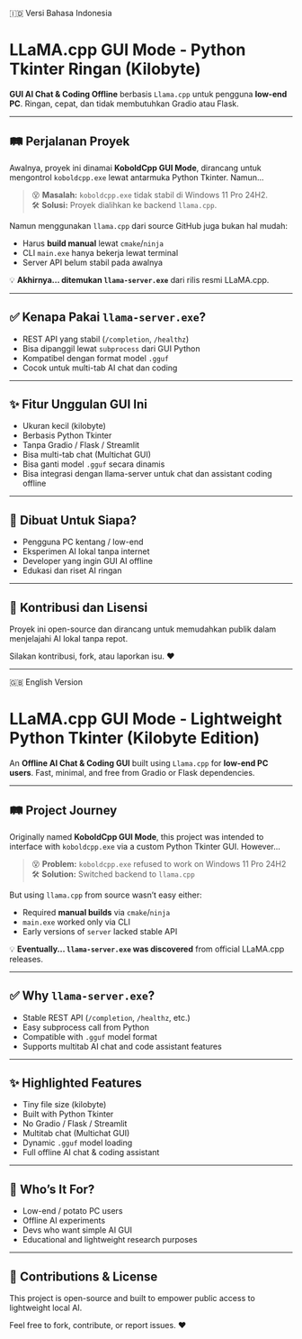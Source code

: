 🇮🇩 Versi Bahasa Indonesia
# LLaMA.cpp GUI Mode - Python Tkinter Ringan (Kilobyte)

**GUI AI Chat & Coding Offline** berbasis `Llama.cpp` untuk pengguna **low-end PC**. Ringan, cepat, dan tidak membutuhkan Gradio atau Flask.

---

## 🛤️ Perjalanan Proyek

Awalnya, proyek ini dinamai **KoboldCpp GUI Mode**, dirancang untuk mengontrol `koboldcpp.exe` lewat antarmuka Python Tkinter. Namun...

> 😵 **Masalah:** `koboldcpp.exe` tidak stabil di Windows 11 Pro 24H2.  
> 🛠️ **Solusi:** Proyek dialihkan ke backend `llama.cpp`.

Namun menggunakan `llama.cpp` dari source GitHub juga bukan hal mudah:

- Harus **build manual** lewat `cmake`/`ninja`
- CLI `main.exe` hanya bekerja lewat terminal
- Server API belum stabil pada awalnya

💡 **Akhirnya... ditemukan `llama-server.exe`** dari rilis resmi LLaMA.cpp.

---

## ✅ Kenapa Pakai `llama-server.exe`?

- REST API yang stabil (`/completion`, `/healthz`)
- Bisa dipanggil lewat `subprocess` dari GUI Python
- Kompatibel dengan format model `.gguf`
- Cocok untuk multi-tab AI chat dan coding

---

## ✨ Fitur Unggulan GUI Ini

- Ukuran kecil (kilobyte)
- Berbasis Python Tkinter
- Tanpa Gradio / Flask / Streamlit
- Bisa multi-tab chat (Multichat GUI)
- Bisa ganti model `.gguf` secara dinamis
- Bisa integrasi dengan llama-server untuk chat dan assistant coding offline

---

## 🧠 Dibuat Untuk Siapa?

- Pengguna PC kentang / low-end
- Eksperimen AI lokal tanpa internet
- Developer yang ingin GUI AI offline
- Edukasi dan riset AI ringan

---

## 🤝 Kontribusi dan Lisensi

Proyek ini open-source dan dirancang untuk memudahkan publik dalam menjelajahi AI lokal tanpa repot.

Silakan kontribusi, fork, atau laporkan isu. ❤️

---

🇬🇧 English Version
# LLaMA.cpp GUI Mode - Lightweight Python Tkinter (Kilobyte Edition)

An **Offline AI Chat & Coding GUI** built using `Llama.cpp` for **low-end PC users**. Fast, minimal, and free from Gradio or Flask dependencies.

---

## 🛤️ Project Journey

Originally named **KoboldCpp GUI Mode**, this project was intended to interface with `koboldcpp.exe` via a custom Python Tkinter GUI. However...

> 😵 **Problem:** `koboldcpp.exe` refused to work on Windows 11 Pro 24H2  
> 🛠️ **Solution:** Switched backend to `llama.cpp`

But using `llama.cpp` from source wasn’t easy either:

- Required **manual builds** via `cmake`/`ninja`
- `main.exe` worked only via CLI
- Early versions of `server` lacked stable API

💡 **Eventually... `llama-server.exe` was discovered** from official LLaMA.cpp releases.

---

## ✅ Why `llama-server.exe`?

- Stable REST API (`/completion`, `/healthz`, etc.)
- Easy subprocess call from Python
- Compatible with `.gguf` model format
- Supports multitab AI chat and code assistant features

---

## ✨ Highlighted Features

- Tiny file size (kilobyte)
- Built with Python Tkinter
- No Gradio / Flask / Streamlit
- Multitab chat (Multichat GUI)
- Dynamic `.gguf` model loading
- Full offline AI chat & coding assistant

---

## 🧠 Who’s It For?

- Low-end / potato PC users
- Offline AI experiments
- Devs who want simple AI GUI
- Educational and lightweight research purposes

---

## 🤝 Contributions & License

This project is open-source and built to empower public access to lightweight local AI.

Feel free to fork, contribute, or report issues. ❤️
